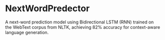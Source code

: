 # NextWordPredector
A next-word prediction model using Bidirectional LSTM (RNN) trained on the WebText corpus from NLTK, achieving 82% accuracy for context-aware language generation.
